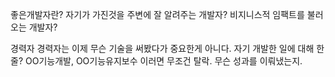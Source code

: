 좋은개발자란?
자기가 가진것을 주변에 잘 알려주는 개발자?
비지니스적 임팩트를 불러오는 개발자?


경력자
    경력자는 이제 무슨 기술을 써봤다가 중요한게 아니다.
    자기 개발한 일에 대해 한줄? OO기능개발, OO기능유지보수 이러면 무조건 탈락. 무슨 성과를 이뤄냈는지.